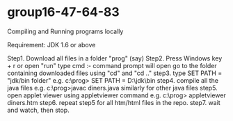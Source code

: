 group16-47-64-83
================

Compiling and Running programs locally

  Requirement: JDK 1.6 or above
  
  Step1. Download all files in a folder "prog" (say)
  Step2. Press Windows key + r or open "run" 
         type cmd  :- command prompt will open
            go to the folder containing downloaded files using "cd" and "cd .."
  step3. type SET PATH = "jdk/bin folder"
          e.g. c:\prog> SET PATH = D:\jdk\bin
  step4. compile all the java files
          e.g. c:\prog>javac diners.java
          similarly for other java files
  step5. open applet viewer using appletviewer command
          e.g. c:\prog> appletviewer diners.htm
  step6. repeat step5 for all htm/html files in the repo.
  step7. wait and watch, then stop. 

          
    
